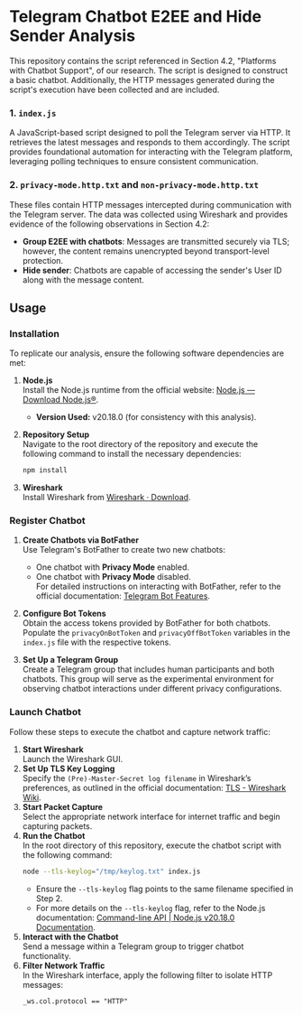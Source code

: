 # Telegram Chatbot E2EE and Hide Sender Analysis

This repository contains the script referenced in Section 4.2, "Platforms with Chatbot Support", of our research. The script is designed to construct a basic chatbot. Additionally, the HTTP messages generated during the script's execution have been collected and are included.

### 1. `index.js`
A JavaScript-based script designed to poll the Telegram server via HTTP. It retrieves the latest messages and responds to them accordingly. The script provides foundational automation for interacting with the Telegram platform, leveraging polling techniques to ensure consistent communication.

### 2. `privacy-mode.http.txt` and `non-privacy-mode.http.txt`
These files contain HTTP messages intercepted during communication with the Telegram server. The data was collected using Wireshark and provides evidence of the following observations in Section 4.2:

- **Group E2EE with chatbots**: Messages are transmitted securely via TLS; however, the content remains unencrypted beyond transport-level protection.
- **Hide sender**: Chatbots are capable of accessing the sender's User ID along with the message content.

## Usage  

### Installation  
To replicate our analysis, ensure the following software dependencies are met:  

1. **Node.js**  
   Install the Node.js runtime from the official website: [Node.js — Download Node.js®](https://nodejs.org/en/download).  
   - **Version Used:** v20.18.0 (for consistency with this analysis).  

2. **Repository Setup**  
   Navigate to the root directory of the repository and execute the following command to install the necessary dependencies:  
   ```bash  
   npm install  
   ```  

3. **Wireshark**  
   Install Wireshark from [Wireshark · Download](https://www.wireshark.org/download.html).  

### Register Chatbot

1. **Create Chatbots via BotFather**  
   Use Telegram's BotFather to create two new chatbots:  
   - One chatbot with **Privacy Mode** enabled.  
   - One chatbot with **Privacy Mode** disabled.  
   For detailed instructions on interacting with BotFather, refer to the official documentation: [Telegram Bot Features](https://core.telegram.org/bots/features#botfather).  

2. **Configure Bot Tokens**  
   Obtain the access tokens provided by BotFather for both chatbots. Populate the `privacyOnBotToken` and `privacyOffBotToken` variables in the `index.js` file with the respective tokens.  

3. **Set Up a Telegram Group**  
   Create a Telegram group that includes human participants and both chatbots. This group will serve as the experimental environment for observing chatbot interactions under different privacy configurations.  

### Launch Chatbot  

Follow these steps to execute the chatbot and capture network traffic:  

1. **Start Wireshark**  
   Launch the Wireshark GUI.
2. **Set Up TLS Key Logging**  
   Specify the `(Pre)-Master-Secret log filename` in Wireshark’s preferences, as outlined in the official documentation: [TLS - Wireshark Wiki](https://wiki.wireshark.org/TLS#preference-settings).  
3. **Start Packet Capture**  
   Select the appropriate network interface for internet traffic and begin capturing packets.
4. **Run the Chatbot**  
   In the root directory of this repository, execute the chatbot script with the following command:  
   ```bash  
   node --tls-keylog="/tmp/keylog.txt" index.js  
   ```  
   - Ensure the `--tls-keylog` flag points to the same filename specified in Step 2.  
   - For more details on the `--tls-keylog` flag, refer to the Node.js documentation: [Command-line API | Node.js v20.18.0 Documentation](https://nodejs.org/download/release/v20.18.0/docs/api/cli.html#--tls-keylogfile).  
5. **Interact with the Chatbot**  
   Send a message within a Telegram group to trigger chatbot functionality.  
6. **Filter Network Traffic**  
   In the Wireshark interface, apply the following filter to isolate HTTP messages:  
   ```text  
   _ws.col.protocol == "HTTP"  
   ```  
